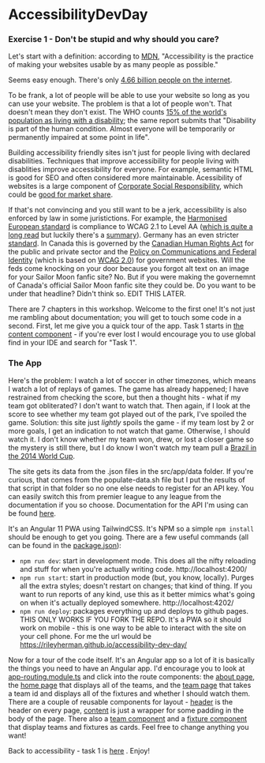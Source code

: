 # AccessibilityDevDay

### Exercise 1 - Don't be stupid and why should you care?

Let's start with a definition: according to [MDN](https://developer.mozilla.org/en-US/docs/Learn/Accessibility/What_is_accessibility), "Accessibility is the practice of making your websites usable by as many people as possible."

Seems easy enough. There's only [4.66 billion people on the internet](https://www.statista.com/statistics/617136/digital-population-worldwide/). 

To be frank, a lot of people will be able to use your website so long as you can use your website. The problem is that a lot of people won't. That doesn't mean they don't exist. The WHO counts [15% of the world's population as living with a disability](https://www.who.int/publications/i/item/9789241564182); the same report submits that "Disability is part of the human condition. Almost everyone will be temporarily or permanently impaired at some point in life".

Building accessibility friendly sites isn't just for people living with declared disabilities. Techniques that improve accessibility for people living with disablities improve accessibility for everyone. For example, semantic HTML is good for SEO and often considered more maintainable. Acessibility of websites is a large component of [Corporate Social Responsibility](https://www.tandfonline.com/doi/abs/10.1080/15332860802086185), which could be [good for market share](https://www.researchgate.net/profile/Mahabubur-Rahman-10/publication/321638509_Corporate_Social_Responsibility_And_Marketing_Performance_The_Moderating_Role_Of_Advertising_Intensity/links/5b02ebdea6fdccf9e4f7562c/Corporate-Social-Responsibility-And-Marketing-Performance-The-Moderating-Role-Of-Advertising-Intensity.pdf). 

If that's not convincing and you still want to be a jerk, accessibility is also enforced by law in some juristictions. For example, the [Harmonised European standard](https://www.etsi.org/deliver/etsi_en/301500_301599/301549/02.01.02_60/en_301549v020102p.pdf) is compliance to WCAG 2.1 to Level AA ([which is quite a long read](https://www.w3.org/TR/WCAG21/) but luckily there's a [summary](https://www.w3.org/WAI/standards-guidelines/wcag/glance/)). Germany has an even stricter [standard](https://www.einfach-fuer-alle.de/artikel/bitv_english/). In Canada this is governed by the [Canadian Human Rights Act](https://laws-lois.justice.gc.ca/eng/acts/h-6/FullText.html) for the public and private sector and the [Policy on Communications and Federal Identity](https://www.tbs-sct.gc.ca/pol/doc-eng.aspx?id=30683) (which is based on [WCAG 2.0](https://www.w3.org/TR/WCAG20/)) for government websites. Will the feds come knocking on your door because you forgot alt text on an image for your Sailor Moon fanfic site? No. But if you were making the governemnt of Canada's official Sailor Moon fanfic site they could be. Do you want to be under that headline? Didn't think so. EDIT THIS LATER.

There are 7 chapters in this workshop. Welcome to the first one! It's not just me rambling about documentation; you will get to touch some code in a second. First, let me give you a quick tour of the app. Task 1 starts in [the content component](./src/app/components/content/content.component.ts) - if you're ever lost I would encourage you to use global find in your IDE and search for "Task 1". 

### The App

Here's the problem: I watch a lot of soccer in other timezones, which means I watch a lot of replays of games. The game has already happened; I have restrained from checking the score, but then a thought hits - what if my team got obliterated? I don't want to watch that. Then again, if I look at the score to see whether my team got played out of the park, I've spoiled the game. Solution: this site just _lightly_ spoils the game - if my team lost by 2 or more goals, I get an indication to not watch that game. Otherwise, I should watch it. I don't know whether my team won, drew, or lost a closer game so the mystery is still there, but I do know I won't watch my team pull a [Brazil in the 2014 World Cup](https://youtu.be/aE4BdIP6bvc).

The site gets its data from the .json files in the src/app/data folder. If you're curious, that comes from the populate-data.sh file but I put the results of that script in that folder so no one else needs to register for an API key. You can easily switch this from premier league to any league from the documentation if you so choose. Documentation for the API I'm using can be found [here](https://rapidapi.com/api-sports/api/API-FOOTBALL). 

It's an Angular 11 PWA using TailwindCSS. It's NPM so a simple `npm install` should be enough to get you going. There are a few useful commands (all can be found in the [package.json](./package.json)): 

* `npm run dev`: start in development mode. This does all the nifty reloading and stuff for when you're actually writing code. http://localhost:4200/
* `npm run start`: start in production mode (but, you know, locally). Purges all the extra styles; doesn't restart on changes; that kind of thing. If you want to run reports of any kind, use this as it better mimics what's going on when it's actually deployed somewhere. http://localhost:4202/
* `npm run deploy`: packages everything up and deploys to github pages. THIS ONLY WORKS IF YOU FORK THE REPO. It's a PWA so it should work on mobile - this is one way to be able to interact with the site on your cell phone. For me the url would be https://rileyherman.github.io/accessibility-dev-day/ 

Now for a tour of the code itself. It's an Angular app so a lot of it is basically the things you need to have an Angular app. I'd encourage you to look at [app-routing.module.ts](./src/app/app-routing.module.ts) and click into the route components: the [about page](src/app/routes/about-page/about-page.component.ts), the [home page](./src/app/routes/home-page/home-page.component.ts) that displays all of the teams, and the [team page](./src/app/routes/team-page/team-page.component.ts) that takes a team id and displays all of the fixtures and whether I should watch them. There are a couple of reusable components for layout - [header](./src/app/components/header/header.component.ts) is the header on every page, [content](./src/app/components/content/content.component.ts) is just a wrapper for some padding in the body of the page. There also a [team component](./src/app/components/team/team.component.ts) and a [fixture component](./src/app/components/fixture/fixture.component.ts) that display teams and fixtures as cards. Feel free to change anything you want!

Back to accessibility - task 1 is [here](./src/app/components/content/content.component.ts) . Enjoy!
